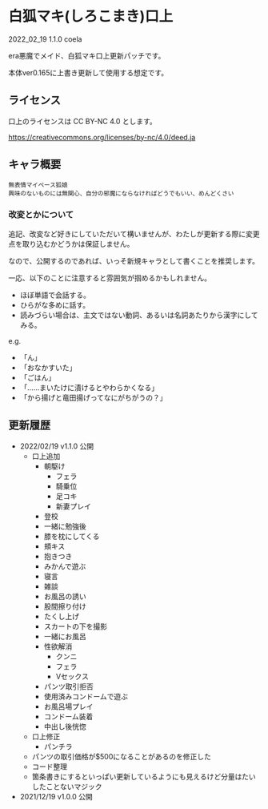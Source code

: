 # 白狐マキ(しろこまき)口上

2022_02_19 1.1.0 coela

era悪魔でメイド、白狐マキ口上更新パッチです。

本体ver0.165に上書き更新して使用する想定です。

## ライセンス

口上のライセンスは CC BY-NC 4.0 とします。

https://creativecommons.org/licenses/by-nc/4.0/deed.ja

## キャラ概要

```
無表情マイペース狐娘
興味のないものには無関心、自分の邪魔にならなければどうでもいい、めんどくさい
```

### 改変とかについて

追記、改変など好きにしていただいて構いませんが、わたしが更新する際に変更点を取り込むかどうかは保証しません。

なので、公開するのであれば、いっそ新規キャラとして書くことを推奨します。

一応、以下のことに注意すると雰囲気が掴めるかもしれません。

- ほぼ単語で会話する。
- ひらがな多めに話す。
- 読みづらい場合は、主文ではない動詞、あるいは名詞あたりから漢字にしてみる。

e.g.

- 「ん」
- 「おなかすいた」
- 「ごはん」
- 「……まいたけに漬けるとやわらかくなる」
- 「から揚げと竜田揚げってなにがちがうの？」

## 更新履歴

- 2022/02/19 v1.1.0 公開
  - 口上追加
    - 朝駆け
      - フェラ
      - 騎乗位
      - 足コキ
      - 新妻プレイ
    - 登校
    - 一緒に勉強後
    - 膝を枕にしてくる
    - 頬キス
    - 抱きつき
    - みかんで遊ぶ
    - 寝言
    - 雑談
    - お風呂の誘い
    - 股間擦り付け
    - たくし上げ
    - スカートの下を撮影
    - 一緒にお風呂
    - 性欲解消
      - クンニ
      - フェラ
      - Vセックス
    - パンツ取引拒否
    - 使用済みコンドームで遊ぶ
    - お風呂場プレイ
    - コンドーム装着
    - 中出し後恍惚
  - 口上修正
    - パンチラ
  - パンツの取引価格が$500になることがあるのを修正した
  - コード整理
  - 箇条書きにするといっぱい更新しているようにも見えるけど分量はたいしたことないマジック
- 2021/12/19 v1.0.0 公開
